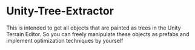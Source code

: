 # Unity-Tree-Extractor
This is intended to get all objects that are painted as trees in the Unity Terrain Editor. So you can freely manipulate these objects as prefabs and implement optimization techniques by yourself
